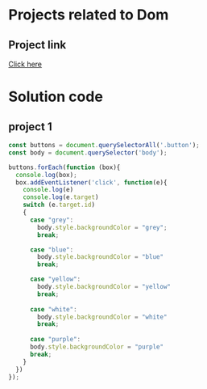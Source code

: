 # Projects related to Dom

## Project link 
[Click here](https://stackblitz.com/edit/dom-project-chaiaurcode?file=index.html)

# Solution code

## project 1 

```javascript
const buttons = document.querySelectorAll('.button');
const body = document.querySelector('body');

buttons.forEach(function (box){
  console.log(box);
  box.addEventListener('click', function(e){
    console.log(e)
    console.log(e.target)
    switch (e.target.id)
    {
      case "grey":
        body.style.backgroundColor = "grey";
        break;

      case "blue":
        body.style.backgroundColor = "blue"
        break;

      case "yellow":
        body.style.backgroundColor = "yellow"
        break;
      
      case "white":
        body.style.backgroundColor = "white"
        break;
        
      case "purple":
      body.style.backgroundColor = "purple"
      break;
    }
  })
});
```
